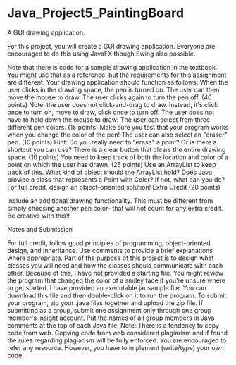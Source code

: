 # Java_Project5_PaintingBoard
A GUI drawing application.

For this project, you will create a GUI drawing application. Everyone are encouraged to do this using JavaFX though Swing also possible. 

Note that there is code for a sample drawing application in the textbook. You might use that as a reference, but the requirements for this assignment are different.
Your drawing application should function as follows:
When the user clicks in the drawing space, the pen is turned on. The user can then move the mouse to draw. The user clicks again to turn the pen off. (40 points)
Note: the user does not click-and-drag to draw. Instead, it's click once to turn on, move to draw, click once to turn off.
The user does not have to hold down the mouse to draw!
The user can select from three different pen colors. (15 points)
Make sure you test that your program works when you change the color of the pen!
The user can also select an "eraser" pen. (10 points)
Hint: Do you really need to "erase" a point? Or is there a shortcut you can use?
There is a clear button that clears the entire drawing space. (10 points)
You need to keep track of both the location and color of a point on which the user has drawn. (25 points)
Use an ArrayList to keep track of this.
What kind of object should the ArrayList hold?
Does Java provide a class that represents a Point with Color? If not, what can you do?
For full credit, design an object-oriented solution! 
Extra Credit (20 points)

Include an additional drawing functionality. This must be different from simply choosing another pen color- that will not count for any extra credit. Be creative with this!! 

Notes and Submission

For full credit, follow good principles of programming, object-oriented design, and inheritance.
Use comments to provide a brief explanations where appropriate. 
Part of the purpose of this project is to design what classes you will need and how the classes should communicate with each other.
Because of this, I have not provided a starting file.
You might review the program that changed the color of a smiley face if you're unsure where to get started.
I have provided an executable jar sample file.
You can download this file and then double-click on it to run the program.
To submit your program, zip your .java files together and upload the zip file.
If submitting as a group, submit one assignment only through one group member's Insight account. Put the names of all group members in Java comments at the top of each Java file.
Note: There is a tendency to copy code from web. Copying code from web considered plagiarism and if found the rules regarding plagiarism will be fully enforced. You are encouraged to refer any resource. However, you have to implement (write/type) your own code.
